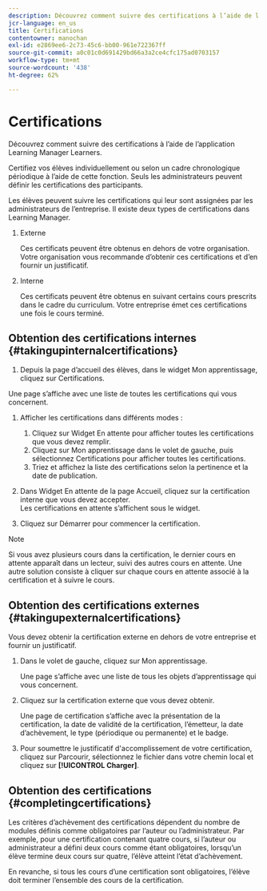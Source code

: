 ```yaml
---
description: Découvrez comment suivre des certifications à l’aide de l’application Learning Manager Learners.
jcr-language: en_us
title: Certifications
contentowner: manochan
exl-id: e2869ee6-2c73-45c6-bb00-961e722367ff
source-git-commit: a0c01c0d691429bd66a3a2ce4cfc175ad0703157
workflow-type: tm+mt
source-wordcount: '438'
ht-degree: 62%

---
```


# Certifications

Découvrez comment suivre des certifications à l’aide de l’application Learning Manager Learners.

Certifiez vos élèves individuellement ou selon un cadre chronologique périodique à l’aide de cette fonction. Seuls les administrateurs peuvent définir les certifications des participants.

Les élèves peuvent suivre les certifications qui leur sont assignées par les administrateurs de l’entreprise. Il existe deux types de certifications dans Learning Manager.

1. Externe

   Ces certificats peuvent être obtenus en dehors de votre organisation. Votre organisation vous recommande d’obtenir ces certifications et d’en fournir un justificatif.

1. Interne

   Ces certificats peuvent être obtenus en suivant certains cours prescrits dans le cadre du curriculum. Votre entreprise émet ces certifications une fois le cours terminé.

## Obtention des certifications internes {#takingupinternalcertifications}

1. Depuis la page d’accueil des élèves, dans le widget Mon apprentissage, cliquez sur Certifications.

Une page s’affiche avec une liste de toutes les certifications qui vous concernent.

1. Afficher les certifications dans différents modes :

   1. Cliquez sur Widget En attente pour afficher toutes les certifications que vous devez remplir.
   1. Cliquez sur Mon apprentissage dans le volet de gauche, puis sélectionnez Certifications pour afficher toutes les certifications.
   1. Triez et affichez la liste des certifications selon la pertinence et la date de publication.

1. Dans Widget En attente de la page Accueil, cliquez sur la certification interne que vous devez accepter.\
   Les certifications en attente s’affichent sous le widget.

1. Cliquez sur Démarrer pour commencer la certification.

>[!NOTE]
>
>Si vous avez plusieurs cours dans la certification, le dernier cours en attente apparaît dans un lecteur, suivi des autres cours en attente. Une autre solution consiste à cliquer sur chaque cours en attente associé à la certification et à suivre le cours.

## Obtention des certifications externes {#takingupexternalcertifications}

Vous devez obtenir la certification externe en dehors de votre entreprise et fournir un justificatif.

1. Dans le volet de gauche, cliquez sur Mon apprentissage.

   Une page s’affiche avec une liste de tous les objets d’apprentissage qui vous concernent.

1. Cliquez sur la certification externe que vous devez obtenir.

   Une page de certification s’affiche avec la présentation de la certification, la date de validité de la certification, l’émetteur, la date d’achèvement, le type (périodique ou permanente) et le badge.

1. Pour soumettre le justificatif d&#39;accomplissement de votre certification, cliquez sur Parcourir, sélectionnez le fichier dans votre chemin local et cliquez sur **[!UICONTROL Charger]**.

## Obtention des certifications {#completingcertifications}

Les critères d’achèvement des certifications dépendent du nombre de modules définis comme obligatoires par l’auteur ou l’administrateur. Par exemple, pour une certification contenant quatre cours, si l’auteur ou administrateur a défini deux cours comme étant obligatoires, lorsqu’un élève termine deux cours sur quatre, l’élève atteint l’état d’achèvement.

En revanche, si tous les cours d’une certification sont obligatoires, l’élève doit terminer l’ensemble des cours de la certification.
